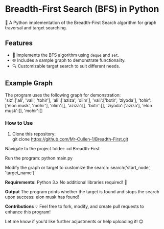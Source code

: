 # Breadth-First Search (BFS) in Python  
🚀 A Python implementation of the Breadth-First Search algorithm for graph traversal and target searching.

## Features  
- 🧠 Implements the BFS algorithm using `deque` and `set`.  
- 🌐 Includes a sample graph to demonstrate functionality.  
- 🔍 Customizable target search to suit different needs.

## Example Graph  
The program uses the following graph for demonstration:  
'siz':['ali', 'vali', 'tohir'],
'ali':['aziza', 'olim'],
'vali':['botir', 'ziyoda'],
'tohir':['elon musk', 'mohir'],
'olim':[],
'aziza':[],
'botir':[],
'ziyoda':['aziza'],
'elon musk':[],
'mohir':[]

### How to Use  
1. Clone this repository:  
git clone https://github.com/Mr-Cullen-1/Breadth-First.git

Navigate to the project folder:
cd Breadth-First

Run the program:
python main.py

Modify the graph or target to customize the search:
search('start_node', 'target_name')

**Requirements:**
Python 3.x
No additional libraries required! 🎉

**Output**
The program prints whether the target is found and stops the search upon success:
elon musk has found!

**Contributions**
💡 Feel free to fork, modify, and create pull requests to enhance this program!

Let me know if you'd like further adjustments or help uploading it! 😊
